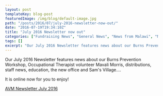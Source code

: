 ```yaml
---
layout: post
templateKey: blog-post
featuredImage: /img/blog/default-image.jpg
path: "/posts/2016/07/july-2016-newsletter-now-out/"
date: "2016-07-19T19:34:10Z"
title: "July 2016 Newsletter now out"
categories: ["Fundraising News", "General News", "News from Malawi", "News from the UK", "Newsletters", "Projects"]
tags: []
excerpt: "Our July 2016 Newsletter features news about our Burns Prevention Workshop, Occupational Therapist ..."
---
```


Our July 2016 Newsletter features news about our Burns Prevention Workshop, Occupational Therapist volunteer Mavali Morris, distributions, staff news, education, the new office and Sam's Village....

It is online now for you to enjoy!

[AVM Newsletter July 2016](https://www.africanvision.org.uk/africa-vision-news/wp-content/uploads/2016/07/AVM-Newsletter-July-2016.pdf)